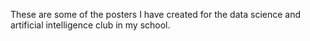 These are some of the posters I have created for the data science and artificial intelligence club in my school.
